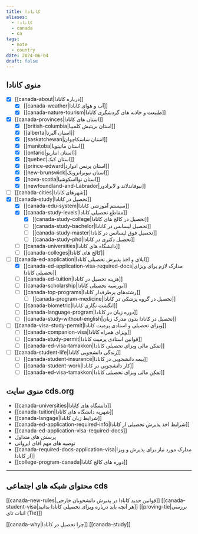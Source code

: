 ```yaml
---
title: کانادا
aliases:
  - کانادا
  - canada
  - ca
tags:
  - note
  - country
date: 2024-06-04
draft: false
---
```




## منوی کانادا

- [x] [[canada-about|درباره کانادا]]
	- [x] [[canada-weather|آب و هوای کانادا]]
	- [x] [[canada-nature-tourism|طبیعت و جاذبه های گردشگری کانادا]]
- [x] [[canada-provinces|استان های کانادا]]
	- [x] [[british-columbia|استان بریتیش کلمبیا]]
	- [x] [[alberta|استان آلبرتا]]
	- [x] [[saskatchewan|استان ساسکاچوان]]
	- [x] [[manitoba|استان مانیتوبا]]
	- [x] [[ontario|استان انتاریو]]
	- [x] [[quebec|استان کبک]]
	- [x] [[prince-edward|استان پرنس ادوارد]]
	- [x] [[new-brunswick|استان نیوبرانزویک]]
	- [x] [[nova-scotia|استان نوااسکوشیا]]
	- [x] [[newfoundland-and-Labrador|نیوفاندلاند و لابرادور]]
- [ ] [[canada-cities|شهرهای کانادا]]
- [x] [[canada-study|تحصیل در کانادا]]
	- [x] [[canada-edu-system|سیستم آموزشی کانادا]]
	- [x] [[canada-study-levels|مقاطع تحصیلی کانادا]]
		- [x] [[canada-study-college|تحصیل در کالج های کانادا]]
		- [ ] [[canada-study-bachelor|تحصیل لیسانس در کانادا]]
		- [ ] [[canada-study-master|تحصیل فوق لیسانس در کانادا]]
		- [ ] [[canada-study-phd|تحصیل دکتری در کانادا]]
	- [ ] [[canada-universities|دانشگاه های کانادا]]
	- [ ] [[canada-colleges|کالج های کانادا]]
- [ ] [[canada-ed-application|اپلای و اخذ پذیرش تحصیلی کانادا]]
	- [x] [[canada-ed-application-visa-required-docs|مدارک لازم برای ویزای تحصیلی کانادا]]
	- [ ] [[canada-ed-tuition|هزینه تحصیل در کانادا]]
	- [ ] [[canada-scholarship|بورسیه تحصیلی کانادا]]
	- [ ] [[canada-top-programs|رشته‌های پرطرفدار کانادا]]
		- [ ] [[canada-program-medicine|تحصیل در گروه پزشکی در کانادا]]
	- [ ] [[canada-biometric|انگشت نگاری کانادا]]
	- [ ] [[canada-language-program|دوره زبان در کانادا]]
	- [ ] [[canada-study-without-english|تحصیل در کانادا بدون مدرک زبان]]
- [ ] [[canada-visa-study-permit|ویزای تحصیلی و استادی پرمیت کانادا]]
	- [ ] [[canada-companion-visa|ویزای همراه کانادا]]
	- [ ] [[canada-study-permit|قوانین استادی پرمیت کانادا]]
	- [ ] [[canada-ed-visa-tamakkon|تمکن مالی ویزای تحصیلی کانادا]]
- [ ] [[canada-student-life|زندگی دانشجویی کانادا]]
	- [ ] [[canada-student-insurance|بیمه دانشجویی در کانادا]]
	- [ ] [[canada-student-work|کار دانشجویی در کانادا]]
	- [ ] [[canada-ed-visa-tamakkon|تمکن مالی ویزای تحصیلی کانادا]]

## منوی سایت cds.org
- [[canada-universities|دانشگاه های کانادا]]
- [[canada-tuition|شهریه دانشگاه های کانادا]]
- [[canada-langage|شرایط زبان کانادا]]
- [[canada-ed-application-required-info|شرایط اخذ پذیرش تحصیلی از کانادا]]
- [[canada-ed-application-visa-required-docs]]
- پرسش های متداول
- توصیه های مهم آقای ایروانی
- [[canada-required-docs-application-visa|مدارک مورد نیاز برای پذیرش و ویزا از کانادا]]
- [[college-program-canada|دوره های کالج کانادا]]

---

## محتوای شبکه های اجتماعی cds
[[canada-new-rules|قوانین جدید کانادا در پذیرش دانشجویان خارجی]]
[[canada-student-visa|هر آنچه باید درباره ویزای تحصیلی کانادا بدانید]]
[[proving-tie|بررسی اثبات تای (Tie)]]

[[canada-why|چرا تحصیل در کانادا]]
[[canada-study]]

